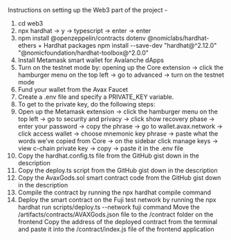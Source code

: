 Instructions on setting up the Web3 part of the project - 

1. cd web3
2. npx hardhat -> y → typescript → enter → enter
3. npm install @openzeppelin/contracts dotenv @nomiclabs/hardhat-ethers + Hardhat packages npm install --save-dev "hardhat@^2.12.0" "@nomicfoundation/hardhat-toolbox@^2.0.0"
4. Install Metamask smart wallet for Avalanche dApps
5. Turn on the testnet mode by: opening up the Core extension -> click the hamburger menu on the top left -> go to advanced -> turn on the testnet mode
6. Fund your wallet from the Avax Faucet
7. Create a .env file and specify a PRIVATE_KEY variable.
8. To get to the private key, do the following steps:
9. Open up the Metamask extension -> click the hamburger menu on the top left -> go to security and privacy -> click show recovery phase -> enter your password -> copy the phrase -> go to wallet.avax.network -> click access wallet -> choose mnemonic key phrase -> paste what the words we’ve copied from Core -> on the sidebar click manage keys -> view c-chain private key -> copy -> paste it in the .env file
10. Copy the hardhat.config.ts file from the GitHub gist down in the description
11. Copy the deploy.ts script from the GitHub gist down in the description
12. Copy the AvaxGods.sol smart contract code from the GitHub gist down in the description
13. Compile the contract by running the npx hardhat compile command
14. Deploy the smart contract on the Fuji test network by running the npx hardhat run scripts/deploy.ts --network fuji command Move the /artifacts/contracts/AVAXGods.json file to the /contract folder on the frontend Copy the address of the deployed contract from the terminal and paste it into the /contract/index.js file of the frontend application
